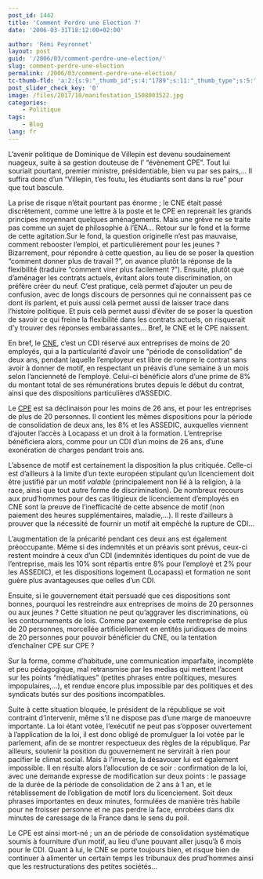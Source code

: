 ```yaml
---
post_id: 1442
title: 'Comment Perdre une Election ?'
date: '2006-03-31T18:12:00+02:00'

author: 'Rémi Peyronnet'
layout: post
guid: '/2006/03/comment-perdre-une-election/'
slug: comment-perdre-une-election
permalink: /2006/03/comment-perdre-une-election/
tc-thumb-fld: 'a:2:{s:9:"_thumb_id";s:4:"1789";s:11:"_thumb_type";s:5:"thumb";}'
post_slider_check_key: '0'
image: /files/2017/10/manifestation_1508003522.jpg
categories:
    - Politique
tags:
    - Blog
lang: fr
---
```


L’avenir politique de Dominique de Villepin est devenu soudainement nuageux, suite à sa gestion douteuse de l’ “évènement CPE”. Tout lui souriait pourtant, premier ministre, présidentiable, bien vu par ses pairs,… Il suffira donc d’un “Villepin, t’es foutu, les étudiants sont dans la rue” pour que tout bascule.

La prise de risque n’était pourtant pas énorme ; le CNE était passé discrètement, comme une lettre à la poste et le CPE en reprenait les grands principes moyennant quelques aménagements. Mais une grève ne se traite pas comme un sujet de philosophie à l’ENA… Retour sur le fond et la forme de cette agitation.Sur le fond, la question originelle n’est pas mauvaise, comment rebooster l’emploi, et particulièrement pour les jeunes ? Bizarrement, pour répondre à cette question, au lieu de se poser la question “comment donner plus de travail ?”, on avance plutôt la réponse de la flexibilité (traduire “comment virer plus facilement ?”). Ensuite, plutôt que d’aménager les contrats actuels, évitant alors toute discrimination, on préfère créer du neuf. C’est pratique, celà permet d’ajouter un peu de confusion, avec de longs discours de personnes qui ne connaissent pas ce dont ils parlent, et puis aussi celà permet aussi de laisser trace dans l’histoire politique. Et puis celà permet aussi d’éviter de se poser la question de savoir ce qui freine la flexibilité dans les contrats actuels, on risquerait d’y trouver des réponses embarassantes… Bref, le CNE et le CPE naissent.

En bref, le [CNE](http://fr.wikipedia.org/wiki/Contrat_nouvelle_embauche), c’est un CDI réservé aux entreprises de moins de 20 employés, qui a la particularité d’avoir une “période de consolidation” de deux ans, pendant laquelle l’employeur est libre de rompre le contrat sans avoir à donner de motif, en respectant un préavis d’une semaine à un mois selon l’ancienneté de l’employé. Celui-ci bénéficie alors d’une prime de 8% du montant total de ses rémunérations brutes depuis le début du contrat, ainsi que des dispositions particulières d’ASSEDIC.

Le [CPE](http://fr.wikipedia.org/wiki/Contrat_premi%C3%A8re_embauche) est sa déclinaison pour les moins de 26 ans, et pour les entreprises de plus de 20 personnes. Il contient les mêmes dispositions pour la période de consolidation de deux ans, les 8% et les ASSEDIC, auxquelles viennent d’ajouter l’accès à Locapass et un droit à la formation. L’entreprise bénéficiera alors, comme pour un CDI d’un moins de 26 ans, d’une exonération de charges pendant trois ans.

L’absence de motif est certainement la disposition la plus critiquée. Celle-ci est d’ailleurs à la limite d’un texte européen stipulant qu’un licenciement doit être justifié par un motif *valable* (principalement non lié à la religion, à la race, ainsi que tout autre forme de discrimination). De nombreux recours aux prud’hommes pour des cas litigieux de licenciement d’employés en CNE sont la preuve de l’inefficacité de cette absence de motif (non paiement des heures supplémentaires, maladie,…). Il reste d’ailleurs à prouver que la nécessité de fournir un motif ait empêché la rupture de CDI…

L’augmentation de la précarité pendant ces deux ans est également préoccupante. Même si des indemnités et un préavis sont prévus, ceux-ci restent moindre à ceux d’un CDI (indemnités identiques du point de vue de l’entreprise, mais les 10% sont répartis entre 8% pour l’employé et 2% pour les ASSEDIC), et les dispositions logement (Locapass) et formation ne sont guère plus avantageuses que celles d’un CDI.

Ensuite, si le gouvernement était persuadé que ces dispositions sont bonnes, pourquoi les restreindre aux entreprises de moins de 20 personnes ou aux jeunes ? Cette situation ne peut qu’aggraver les discriminations, où les contournements de lois. Comme par exemple cette rentreprise de plus de 20 personnes, morcellée artificiellement en entités juridiques de moins de 20 personnes pour pouvoir bénéficier du CNE, ou la tentation d’enchaîner CPE sur CPE ?

Sur la forme, comme d’habitude, une communication imparfaite, incomplète et peu pédagogique, mal retransmise par les medias qui mettent l’accent sur les points “médiatiques” (petites phrases entre politiques, mesures impopulaires,…), et rendue encore plus impossible par des politiques et des syndicats butés sur des positions incompatibles.

Suite à cette situation bloquée, le président de la république se voit contraint d’intervenir, même s’il ne dispose pas d’une marge de manoeuvre importante. La loi étant votée, l’exécutif ne peut pas s’opposer ouvertement à l’application de la loi, il est donc obligé de promulguer la loi votée par le parlement, afin de se montrer respectueux des règles de la république. Par ailleurs, soutenir la position du gouvernement ne servirait à rien pour pacifier le climat social. Mais à l’inverse, la désavouer lui est également impossible. Il en résulte alors l’allocution de ce soir : confirmation de la loi, avec une demande expresse de modification sur deux points : le passage de la durée de la période de consolidation de 2 ans à 1 an, et le rétablissement de l’obligation de motif lors du licenciement. Soit deux phrases importantes en deux minutes, formulées de manière très habile pour ne froisser personne et ne pas perdre la face, enrobées dans dix minutes de caressage de la France dans le sens du poil.

Le CPE est ainsi mort-né ; un an de période de consolidation systématique soumis à fourniture d’un motif, au lieu d’une pouvant aller jusqu’à 6 mois pour le CDI. Quant à lui, le CNE se porte toujours bien, et risque bien de continuer à alimenter un certain temps les tribunaux des prud’hommes ainsi que les restructurations des petites sociétés…